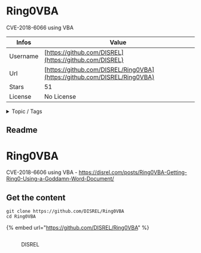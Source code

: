 # Ring0VBA

CVE-2018-6066 using VBA

| Infos    | Value                                                              |
| -------- | -------------------------------------------------------------------|
| Username | [https://github.com/DISREL](https://github.com/DISREL) |
| Url      | [https://github.com/DISREL/Ring0VBA](https://github.com/DISREL/Ring0VBA)                                               |
| Stars    | 51                                                          |
| License  | No License                                                        |

<details>

<summary>Topic / Tags</summary>



</details>

## Readme

# Ring0VBA
CVE-2018-6606 using VBA - https://disrel.com/posts/Ring0VBA-Getting-Ring0-Using-a-Goddamn-Word-Document/



## Get the content

```
git clone https://github.com/DISREL/Ring0VBA
cd Ring0VBA
```

{% embed url="https://github.com/DISREL/Ring0VBA" %}

<figure><img src="https://avatars.githubusercontent.com/u/69538721?v=4" alt=""><figcaption><p>DISREL</p></figcaption></figure>
